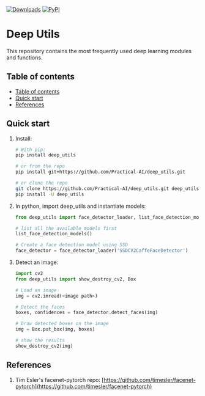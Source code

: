 [![Downloads](https://static.pepy.tech/badge/deep_utils)](https://pepy.tech/project/deep_utils) [![PyPI](https://img.shields.io/pypi/v/deep_utils.svg)](https://pypi.python.org/pypi/deep_utils/#history)
# Deep Utils 

This repository contains the most frequently used deep learning modules and functions.


## Table of contents

* [Table of contents](#table-of-contents)
* [Quick start](#quick-start)
* [References](#references)

## Quick start

1. Install:
    
    ```bash
    # With pip:
    pip install deep_utils
    
    # or from the repo
    pip install git+https://github.com/Practical-AI/deep_utils.git
   
    # or clone the repo
    git clone https://github.com/Practical-AI/deep_utils.git deep_utils
    pip install -U deep_utils 
   ```
    
1. In python, import deep_utils and instantiate models:
    
    ```python
    from deep_utils import face_detector_loader, list_face_detection_models
    
   # list all the available models first 
   list_face_detection_models()
   
   # Create a face detection model using SSD
   face_detector = face_detector_loader('SSDCV2CaffeFaceDetector')
    
    
1. Detect an image:

    ```python
    import cv2
    from deep_utils import show_destroy_cv2, Box
    
    # Load an image
    img = cv2.imread(<image path>)

    # Detect the faces
    boxes, confidences = face_detector.detect_faces(img)
    
    # Draw detected boxes on the image 
    img = Box.put_box(img, boxes)
    
    # show the results
    show_destroy_cv2(img) 
    ```
## References

1. Tim Esler's facenet-pytorch repo: [https://github.com/timesler/facenet-pytorch](https://github.com/timesler/facenet-pytorch)
